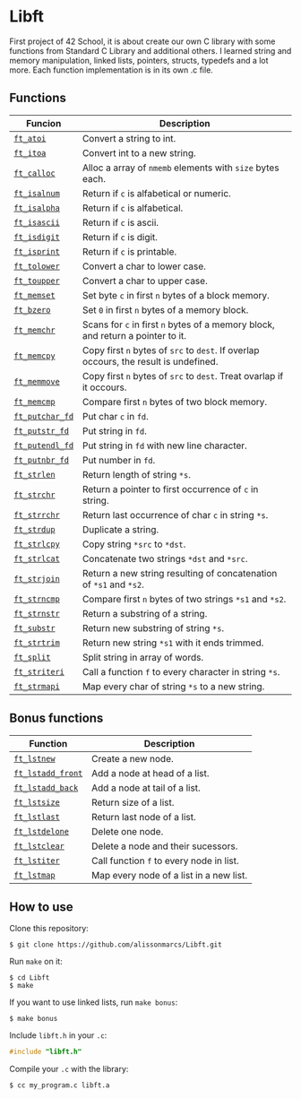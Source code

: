 # Libft
First project of 42 School, it is about create our own C library with some functions from Standard C Library and additional others. I learned string and memory manipulation, linked lists, pointers, structs, typedefs and a lot more. Each function implementation is in its own .c file.

## Functions
| Funcion | Description |
|---------|-------------|
|[`ft_atoi`](https://github.com/alissonmarcs/Libft/blob/main/ft_atoi.c)| Convert a string to int. |
|[`ft_itoa`](https://github.com/alissonmarcs/Libft/blob/main/ft_itoa.c)| Convert int to a new string. |
|[`ft_calloc`](https://github.com/alissonmarcs/Libft/blob/main/ft_calloc.c)|Alloc a array of `nmemb` elements with `size` bytes each. |
|[`ft_isalnum`](https://github.com/alissonmarcs/Libft/blob/main/ft_isalnum.c)| Return if `c` is alfabetical or numeric. |
|[`ft_isalpha`](https://github.com/alissonmarcs/Libft/blob/main/ft_isalpha.c)| Return if `c` is alfabetical. |
|[`ft_isascii`](https://github.com/alissonmarcs/Libft/blob/main/ft_isascii.c)| Return if `c` is ascii. |
|[`ft_isdigit`](https://github.com/alissonmarcs/Libft/blob/main/ft_isdigit.c)| Return if `c` is digit.|
|[`ft_isprint`](https://github.com/alissonmarcs/Libft/blob/main/ft_isprint.c)| Return if `c` is printable.|
|[`ft_tolower`](https://github.com/alissonmarcs/Libft/blob/main/ft_tolower.c)| Convert a char to lower case. |
|[`ft_toupper`](https://github.com/alissonmarcs/Libft/blob/main/ft_toupper.c)| Convert a char to upper case. |
|[`ft_memset`](https://github.com/alissonmarcs/Libft/blob/main/ft_memset.c)| Set byte `c` in first `n` bytes of a block memory.|
|[`ft_bzero`](https://github.com/alissonmarcs/Libft/blob/main/ft_bzero.c)| Set `0` in first `n` bytes of a memory block. |
|[`ft_memchr`](https://github.com/alissonmarcs/Libft/blob/main/ft_memchr.c)|Scans for `c` in first `n` bytes of a memory block, and return a pointer to it.|
|[`ft_memcpy`](https://github.com/alissonmarcs/Libft/blob/main/ft_memcpy.c)|Copy first `n` bytes of `src` to `dest`. If overlap occours, the result is undefined.|
|[`ft_memmove`](https://github.com/alissonmarcs/Libft/blob/main/ft_memmove.c)| Copy first `n` bytes of `src` to `dest`. Treat ovarlap if it occours.|
|[`ft_memcmp`](https://github.com/alissonmarcs/Libft/blob/main/ft_memcmp.c)|Compare first `n` bytes of two block memory.|
|[`ft_putchar_fd`](https://github.com/alissonmarcs/Libft/blob/main/ft_putchar_fd.c)|Put char `c` in `fd`.|
|[`ft_putstr_fd`](https://github.com/alissonmarcs/Libft/blob/main/ft_putstr_fd.c)| Put string in `fd`. |
|[`ft_putendl_fd`](https://github.com/alissonmarcs/Libft/blob/main/ft_putendl_fd.c)| Put string in `fd` with new line character.|
|[`ft_putnbr_fd`](https://github.com/alissonmarcs/Libft/blob/main/ft_putnbr_fd.c)| Put number in `fd`. |
|[`ft_strlen`](https://github.com/alissonmarcs/Libft/blob/main/ft_strlen.c)| Return length of string `*s`. |
|[`ft_strchr`](https://github.com/alissonmarcs/Libft/blob/main/ft_strchr.c)| Return a pointer to first occurrence of `c` in string. |
|[`ft_strrchr`](https://github.com/alissonmarcs/Libft/blob/main/ft_strrchr.c)| Return last occurrence of char `c` in string `*s`. |
|[`ft_strdup`](https://github.com/alissonmarcs/Libft/blob/main/ft_strdup.c)| Duplicate a string. |
|[`ft_strlcpy`](https://github.com/alissonmarcs/Libft/blob/main/ft_strlcpy.c)| Copy string `*src` to `*dst`. |
|[`ft_strlcat`](https://github.com/alissonmarcs/Libft/blob/main/ft_strlcat.c)| Concatenate two strings `*dst` and `*src`. |
|[`ft_strjoin`](https://github.com/alissonmarcs/Libft/blob/main/ft_strjoin.c)| Return a new string resulting of concatenation of `*s1` and `*s2`. |
|[`ft_strncmp`](https://github.com/alissonmarcs/Libft/blob/main/ft_strncmp.c)| Compare first `n` bytes of two strings `*s1` and `*s2`. |
|[`ft_strnstr`](https://github.com/alissonmarcs/Libft/blob/main/ft_strnstr.c)| Return a substring of a string. |
|[`ft_substr`](https://github.com/alissonmarcs/Libft/blob/main/ft_substr.c)| Return new substring of string `*s`. |
|[`ft_strtrim`](https://github.com/alissonmarcs/Libft/blob/main/ft_strtrim.c)| Return new string `*s1` with it ends trimmed. |
|[`ft_split`](https://github.com/alissonmarcs/Libft/blob/main/ft_split.c)| Split string in array of words. |
|[`ft_striteri`](https://github.com/alissonmarcs/Libft/blob/main/ft_striteri.c)| Call a function `f` to every character in string `*s`.|
|[`ft_strmapi`](https://github.com/alissonmarcs/Libft/blob/main/ft_strmapi.c)| Map every char of string `*s` to a new string. |

## Bonus functions
|Function| Description |
|----------|-----------|
|[`ft_lstnew`](https://github.com/alissonmarcs/Libft/blob/main/ft_lstnew_bonus.c)| Create a new node. |
|[`ft_lstadd_front`](https://github.com/alissonmarcs/Libft/blob/main/ft_lstadd_front_bonus.c)| Add a node at head of a list. |
|[`ft_lstadd_back`](https://github.com/alissonmarcs/Libft/blob/main/ft_lstadd_back_bonus.c)| Add a node at tail of a list. |
|[`ft_lstsize`](https://github.com/alissonmarcs/Libft/blob/main/ft_lstsize_bonus.c)| Return size of a list. |
|[`ft_lstlast`](https://github.com/alissonmarcs/Libft/blob/main/ft_lstlast_bonus.c)| Return last node of a list. |
|[`ft_lstdelone`](https://github.com/alissonmarcs/Libft/blob/main/ft_lstdelone_bonus.c)| Delete one node. |
|[`ft_lstclear`](https://github.com/alissonmarcs/Libft/blob/main/ft_lstclear_bonus.c)| Delete a node and their sucessors.|
|[`ft_lstiter`](https://github.com/alissonmarcs/Libft/blob/main/ft_lstiter_bonus.c)| Call function `f` to every node in list.|
|[`ft_lstmap`](https://github.com/alissonmarcs/Libft/blob/main/ft_lstmap_bonus.c)| Map every node of a list in a new list.|

## How to use

Clone this repository:
```shell
$ git clone https://github.com/alissonmarcs/Libft.git
```

Run `make` on it:
```shell
$ cd Libft
$ make
```

If you want to use linked lists, run `make bonus`:
```shell
$ make bonus
```

Include `libft.h` in your `.c`:
```c
#include "libft.h"
```

Compile your `.c` with the library:
```shell
$ cc my_program.c libft.a
```
